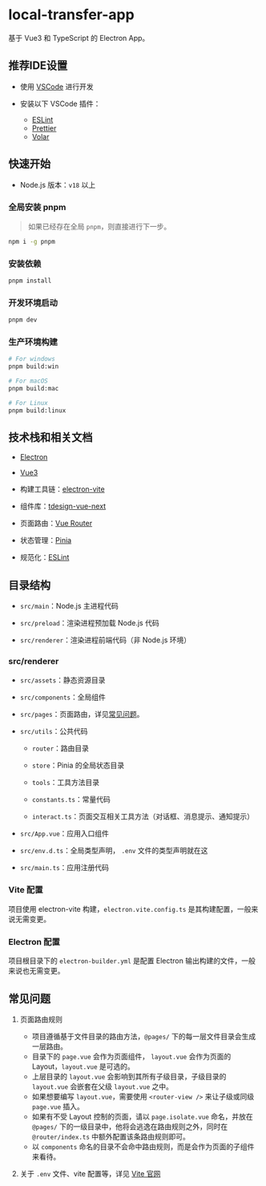 # local-transfer-app

基于 Vue3 和 TypeScript 的 Electron App。

## 推荐IDE设置

- 使用 [VSCode](https://code.visualstudio.com/) 进行开发

- 安装以下 VSCode 插件：

  - [ESLint](https://marketplace.visualstudio.com/items?itemName=dbaeumer.vscode-eslint)
  - [Prettier](https://marketplace.visualstudio.com/items?itemName=esbenp.prettier-vscode)
  - [Volar](https://marketplace.visualstudio.com/items?itemName=Vue.volar)

## 快速开始

- Node.js 版本：`v18` 以上

### 全局安装 pnpm

> 如果已经存在全局 `pnpm`，则直接进行下一步。

```bash
npm i -g pnpm
```

### 安装依赖

```bash
pnpm install
```

### 开发环境启动

```bash
pnpm dev
```

### 生产环境构建

```bash
# For windows
pnpm build:win

# For macOS
pnpm build:mac

# For Linux
pnpm build:linux
```

## 技术栈和相关文档

- [Electron](https://www.electronjs.org/zh/docs/latest)

- [Vue3](https://cn.vuejs.org/)

- 构建工具链：[electron-vite](https://cn.electron-vite.org/)

- 组件库：[tdesign-vue-next](https://tdesign.tencent.com/vue-next/overview)

- 页面路由：[Vue Router](https://router.vuejs.org/zh/index.html)

- 状态管理：[Pinia](https://pinia.cn/zh/)

- 规范化：[ESLint](https://eslint.org/)

## 目录结构

- `src/main`：Node.js 主进程代码

- `src/preload`：渲染进程预加载 Node.js 代码

- `src/renderer`：渲染进程前端代码（非 Node.js 环境）

### src/renderer

- `src/assets`：静态资源目录

- `src/components`：全局组件

- `src/pages`：页面路由，详见[常见问题](#常见问题)。

- `src/utils`：公共代码

  - `router`：路由目录

  - `store`：Pinia 的全局状态目录

  - `tools`：工具方法目录

  - `constants.ts`：常量代码

  - `interact.ts`：页面交互相关工具方法（对话框、消息提示、通知提示）

- `src/App.vue`：应用入口组件

- `src/env.d.ts`：全局类型声明， `.env` 文件的类型声明就在这

- `src/main.ts`：应用注册代码

### Vite 配置

项目使用 electron-vite 构建，`electron.vite.config.ts` 是其构建配置，一般来说无需变更。

### Electron 配置

项目根目录下的 `electron-builder.yml` 是配置 Electron 输出构建的文件，一般来说也无需变更。

## 常见问题

1. 页面路由规则

   - 项目遵循基于文件目录的路由方法，`@pages/` 下的每一层文件目录会生成一层路由。
   - 目录下的 `page.vue` 会作为页面组件， `layout.vue` 会作为页面的 Layout，`layout.vue` 是可选的。
   - 上层目录的 `layout.vue` 会影响到其所有子级目录，子级目录的 `layout.vue` 会嵌套在父级 `layout.vue` 之中。
   - 如果想要编写 `layout.vue`，需要使用 `<router-view />` 来让子级或同级 `page.vue` 插入。
   - 如果有不受 Layout 控制的页面，请以 `page.isolate.vue` 命名，并放在 `@pages/` 下的一级目录中，他将会逃逸在路由规则之外，同时在 `@router/index.ts` 中额外配置该条路由规则即可。
   - 以 `components` 命名的目录不会命中路由规则，而是会作为页面的子组件来看待。

2. 关于 `.env` 文件、vite 配置等，详见 [Vite 官网](https://cn.vitejs.dev/config/)
